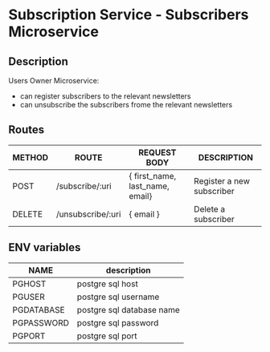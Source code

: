 # Subscription Service - Subscribers Microservice
## Description
Users Owner Microservice:
- can register subscribers to the relevant newsletters
- can unsubscribe the subscribers frome the relevant newsletters

## Routes
|METHOD|ROUTE                       |REQUEST BODY                               |DESCRIPTION              |
|------|----------------------------|-------------------------------------------|-------------------------|
|POST  |/subscribe/:uri             |{ first_name, last_name, email}            |Register a new subscriber|
|DELETE|/unsubscribe/:uri           |{ email }                                  |Delete a subscriber      |

## ENV variables
|NAME      |description              |
|----------|-------------------------|
|PGHOST    |postgre sql host         |
|PGUSER    |postgre sql username     |
|PGDATABASE|postgre sql database name|
|PGPASSWORD|postgre sql password     |
|PGPORT    |postgre sql port         |